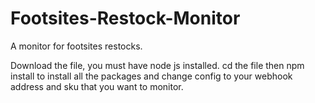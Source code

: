 # Footsites-Restock-Monitor
A monitor for footsites restocks.

Download the file, you must have node js installed. 
cd the file then npm install to install all the packages and change config to your webhook address and sku that you want to monitor.
